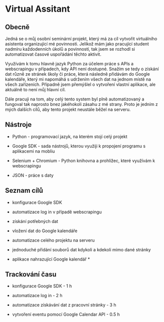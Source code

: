 # Virtual Assitant


## Obecně

Jedná se o můj osobní seminární projekt, který má za cíl vytvořit virtuálního asistenta organizující mé povinnosti. Jelikož mám jako pracující student nadmíru každodenních úkolů a povinností, tak jsem se rozhodl si automatizovat časové uspořádání těchto aktivit. 

Využívám k tomu hlavně jazyk Python za účelem práce s APIs a webscrapingu v případech, kdy API není dostupné. Snažím se tedy o získání dat různě ze stránek školy či práce, která následně přidávám do Google kalendáře, který mi napomáhá s udržením všech dat na jednom místě na všech zařízeních. Případně jsem přemýšlel o vytvoření vlastní aplikace, ale aktuálně to není můj hlavní cíl.

Dále pracuji na tom, aby celý tento system byl plně automatizovaný a fungoval tak naprosto bnez jakéhokoli zásahu z mé strany. Proto je jedním z mých dalších cílů, aby tento projekt neustále běžel na serveru. 


## Nástroje

- Python - programovací jazyk, na kterém stojí celý projekt

- Google SDK - sada nástrojů, kterou využiji k propojení programu s aplikacemi na mobliu

- Selenium + Chromium - Python knihovna a prohlížec, které využívám k webscrapingu

- JSON - práce s daty


## Seznam cílů

- konfigurace Google SDK

- automatizace log in v případě webscrapingu

- získání potřebných dat

- vložení dat do Google kalendáře

- automatizace celého projektu na serveru

- jednoduché přidání souborů dat kdykoli a kdekoli mimo dané stránky

- aplikace nahrazující Google kalendář *


## Trackování času

- konfigurace Google SDK - 1 h

- automatizace log in - 2 h

- automatizace získávání dat z pracovní stránky - 3 h

- vytvoření eventu pomocí Google Calendar API - 0.5 h
